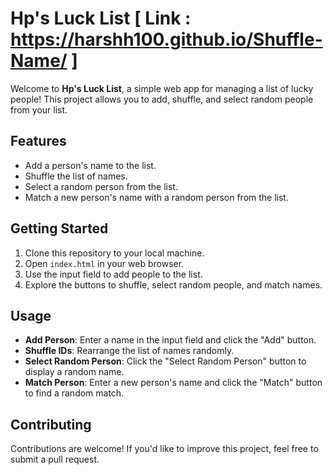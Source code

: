 # Hp's Luck List [ Link : https://harshh100.github.io/Shuffle-Name/ ]

Welcome to **Hp's Luck List**, a simple web app for managing a list of lucky people! This project allows you to add, shuffle, and select random people from your list.

## Features

- Add a person's name to the list.
- Shuffle the list of names.
- Select a random person from the list.
- Match a new person's name with a random person from the list.

## Getting Started

1. Clone this repository to your local machine.
2. Open `index.html` in your web browser.
3. Use the input field to add people to the list.
4. Explore the buttons to shuffle, select random people, and match names.

## Usage

- **Add Person**: Enter a name in the input field and click the "Add" button.
- **Shuffle IDs**: Rearrange the list of names randomly.
- **Select Random Person**: Click the "Select Random Person" button to display a random name.
- **Match Person**: Enter a new person's name and click the "Match" button to find a random match.

## Contributing

Contributions are welcome! If you'd like to improve this project, feel free to submit a pull request.

